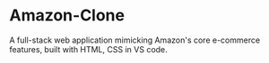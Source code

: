 # Amazon-Clone
A full-stack web application mimicking Amazon's core e-commerce features, built with HTML, CSS in VS code.
